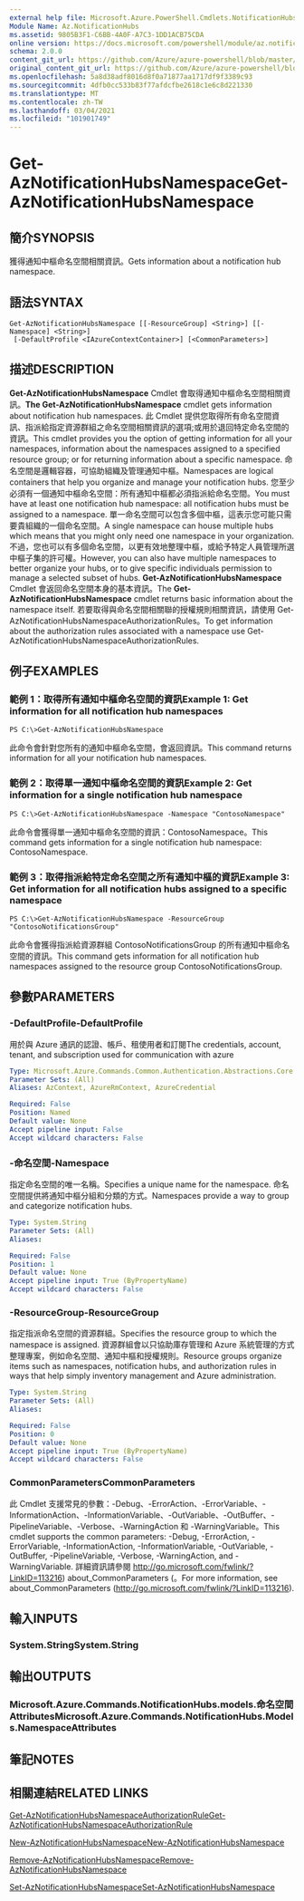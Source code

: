 ```yaml
---
external help file: Microsoft.Azure.PowerShell.Cmdlets.NotificationHubs.dll-Help.xml
Module Name: Az.NotificationHubs
ms.assetid: 9805B3F1-C6BB-4A0F-A7C3-1DD1ACB75CDA
online version: https://docs.microsoft.com/powershell/module/az.notificationhubs/get-aznotificationhubsnamespace
schema: 2.0.0
content_git_url: https://github.com/Azure/azure-powershell/blob/master/src/NotificationHubs/NotificationHubs/help/Get-AzNotificationHubsNamespace.md
original_content_git_url: https://github.com/Azure/azure-powershell/blob/master/src/NotificationHubs/NotificationHubs/help/Get-AzNotificationHubsNamespace.md
ms.openlocfilehash: 5a8d38adf8016d8f0a71877aa1717df9f3389c93
ms.sourcegitcommit: 4dfb0cc533b83f77afdcfbe2618c1e6c8d221330
ms.translationtype: MT
ms.contentlocale: zh-TW
ms.lasthandoff: 03/04/2021
ms.locfileid: "101901749"
---
```

# <span data-ttu-id="91837-101">Get-AzNotificationHubsNamespace</span><span class="sxs-lookup"><span data-stu-id="91837-101">Get-AzNotificationHubsNamespace</span></span>

## <span data-ttu-id="91837-102">簡介</span><span class="sxs-lookup"><span data-stu-id="91837-102">SYNOPSIS</span></span>
<span data-ttu-id="91837-103">獲得通知中樞命名空間相關資訊。</span><span class="sxs-lookup"><span data-stu-id="91837-103">Gets information about a notification hub namespace.</span></span>

## <span data-ttu-id="91837-104">語法</span><span class="sxs-lookup"><span data-stu-id="91837-104">SYNTAX</span></span>

```
Get-AzNotificationHubsNamespace [[-ResourceGroup] <String>] [[-Namespace] <String>]
 [-DefaultProfile <IAzureContextContainer>] [<CommonParameters>]
```

## <span data-ttu-id="91837-105">描述</span><span class="sxs-lookup"><span data-stu-id="91837-105">DESCRIPTION</span></span>
<span data-ttu-id="91837-106">**Get-AzNotificationHubsNamespace** Cmdlet 會取得通知中樞命名空間相關資訊。</span><span class="sxs-lookup"><span data-stu-id="91837-106">**The Get-AzNotificationHubsNamespace** cmdlet gets information about notification hub namespaces.</span></span>
<span data-ttu-id="91837-107">此 Cmdlet 提供您取得所有命名空間資訊、指派給指定資源群組之命名空間相關資訊的選項;或用於退回特定命名空間的資訊。</span><span class="sxs-lookup"><span data-stu-id="91837-107">This cmdlet provides you the option of getting information for all your namespaces, information about the namespaces assigned to a specified resource group; or for returning information about a specific namespace.</span></span>
<span data-ttu-id="91837-108">命名空間是邏輯容器，可協助組織及管理通知中樞。</span><span class="sxs-lookup"><span data-stu-id="91837-108">Namespaces are logical containers that help you organize and manage your notification hubs.</span></span>
<span data-ttu-id="91837-109">您至少必須有一個通知中樞命名空間：所有通知中樞都必須指派給命名空間。</span><span class="sxs-lookup"><span data-stu-id="91837-109">You must have at least one notification hub namespace: all notification hubs must be assigned to a namespace.</span></span>
<span data-ttu-id="91837-110">單一命名空間可以包含多個中樞，這表示您可能只需要貴組織的一個命名空間。</span><span class="sxs-lookup"><span data-stu-id="91837-110">A single namespace can house multiple hubs which means that you might only need one namespace in your organization.</span></span>
<span data-ttu-id="91837-111">不過，您也可以有多個命名空間，以更有效地整理中樞，或給予特定人員管理所選中樞子集的許可權。</span><span class="sxs-lookup"><span data-stu-id="91837-111">However, you can also have multiple namespaces to better organize your hubs, or to give specific individuals permission to manage a selected subset of hubs.</span></span>
<span data-ttu-id="91837-112">**Get-AzNotificationHubsNamespace** Cmdlet 會返回命名空間本身的基本資訊。</span><span class="sxs-lookup"><span data-stu-id="91837-112">The **Get-AzNotificationHubsNamespace** cmdlet returns basic information about the namespace itself.</span></span>
<span data-ttu-id="91837-113">若要取得與命名空間相關聯的授權規則相關資訊，請使用 Get-AzNotificationHubsNamespaceAuthorizationRules。</span><span class="sxs-lookup"><span data-stu-id="91837-113">To get information about the authorization rules associated with a namespace use Get-AzNotificationHubsNamespaceAuthorizationRules.</span></span>

## <span data-ttu-id="91837-114">例子</span><span class="sxs-lookup"><span data-stu-id="91837-114">EXAMPLES</span></span>

### <span data-ttu-id="91837-115">範例 1：取得所有通知中樞命名空間的資訊</span><span class="sxs-lookup"><span data-stu-id="91837-115">Example 1: Get information for all notification hub namespaces</span></span>
```
PS C:\>Get-AzNotificationHubsNamespace
```

<span data-ttu-id="91837-116">此命令會針對您所有的通知中樞命名空間，會返回資訊。</span><span class="sxs-lookup"><span data-stu-id="91837-116">This command returns information for all your notification hub namespaces.</span></span>

### <span data-ttu-id="91837-117">範例 2：取得單一通知中樞命名空間的資訊</span><span class="sxs-lookup"><span data-stu-id="91837-117">Example 2: Get information for a single notification hub namespace</span></span>
```
PS C:\>Get-AzNotificationHubsNamespace -Namespace "ContosoNamespace"
```

<span data-ttu-id="91837-118">此命令會獲得單一通知中樞命名空間的資訊：ContosoNamespace。</span><span class="sxs-lookup"><span data-stu-id="91837-118">This command gets information for a single notification hub namespace: ContosoNamespace.</span></span>

### <span data-ttu-id="91837-119">範例 3：取得指派給特定命名空間之所有通知中樞的資訊</span><span class="sxs-lookup"><span data-stu-id="91837-119">Example 3: Get information for all notification hubs assigned to a specific namespace</span></span>
```
PS C:\>Get-AzNotificationHubsNamespace -ResourceGroup "ContosoNotificationsGroup"
```

<span data-ttu-id="91837-120">此命令會獲得指派給資源群組 ContosoNotificationsGroup 的所有通知中樞命名空間的資訊。</span><span class="sxs-lookup"><span data-stu-id="91837-120">This command gets information for all notification hub namespaces assigned to the resource group ContosoNotificationsGroup.</span></span>

## <span data-ttu-id="91837-121">參數</span><span class="sxs-lookup"><span data-stu-id="91837-121">PARAMETERS</span></span>

### <span data-ttu-id="91837-122">-DefaultProfile</span><span class="sxs-lookup"><span data-stu-id="91837-122">-DefaultProfile</span></span>
<span data-ttu-id="91837-123">用於與 Azure 通訊的認證、帳戶、租使用者和訂閱</span><span class="sxs-lookup"><span data-stu-id="91837-123">The credentials, account, tenant, and subscription used for communication with azure</span></span>

```yaml
Type: Microsoft.Azure.Commands.Common.Authentication.Abstractions.Core.IAzureContextContainer
Parameter Sets: (All)
Aliases: AzContext, AzureRmContext, AzureCredential

Required: False
Position: Named
Default value: None
Accept pipeline input: False
Accept wildcard characters: False
```

### <span data-ttu-id="91837-124">-命名空間</span><span class="sxs-lookup"><span data-stu-id="91837-124">-Namespace</span></span>
<span data-ttu-id="91837-125">指定命名空間的唯一名稱。</span><span class="sxs-lookup"><span data-stu-id="91837-125">Specifies a unique name for the namespace.</span></span>
<span data-ttu-id="91837-126">命名空間提供將通知中樞分組和分類的方式。</span><span class="sxs-lookup"><span data-stu-id="91837-126">Namespaces provide a way to group and categorize notification hubs.</span></span>

```yaml
Type: System.String
Parameter Sets: (All)
Aliases:

Required: False
Position: 1
Default value: None
Accept pipeline input: True (ByPropertyName)
Accept wildcard characters: False
```

### <span data-ttu-id="91837-127">-ResourceGroup</span><span class="sxs-lookup"><span data-stu-id="91837-127">-ResourceGroup</span></span>
<span data-ttu-id="91837-128">指定指派命名空間的資源群組。</span><span class="sxs-lookup"><span data-stu-id="91837-128">Specifies the resource group to which the namespace is assigned.</span></span>
<span data-ttu-id="91837-129">資源群組會以只協助庫存管理和 Azure 系統管理的方式整理專案，例如命名空間、通知中樞和授權規則。</span><span class="sxs-lookup"><span data-stu-id="91837-129">Resource groups organize items such as namespaces, notification hubs, and authorization rules in ways that help simply inventory management and Azure administration.</span></span>

```yaml
Type: System.String
Parameter Sets: (All)
Aliases:

Required: False
Position: 0
Default value: None
Accept pipeline input: True (ByPropertyName)
Accept wildcard characters: False
```

### <span data-ttu-id="91837-130">CommonParameters</span><span class="sxs-lookup"><span data-stu-id="91837-130">CommonParameters</span></span>
<span data-ttu-id="91837-131">此 Cmdlet 支援常見的參數：-Debug、-ErrorAction、-ErrorVariable、-InformationAction、-InformationVariable、-OutVariable、-OutBuffer、-PipelineVariable、-Verbose、-WarningAction 和 -WarningVariable。</span><span class="sxs-lookup"><span data-stu-id="91837-131">This cmdlet supports the common parameters: -Debug, -ErrorAction, -ErrorVariable, -InformationAction, -InformationVariable, -OutVariable, -OutBuffer, -PipelineVariable, -Verbose, -WarningAction, and -WarningVariable.</span></span> <span data-ttu-id="91837-132">詳細資訊請參閱 http://go.microsoft.com/fwlink/?LinkID=113216) about_CommonParameters (。</span><span class="sxs-lookup"><span data-stu-id="91837-132">For more information, see about_CommonParameters (http://go.microsoft.com/fwlink/?LinkID=113216).</span></span>

## <span data-ttu-id="91837-133">輸入</span><span class="sxs-lookup"><span data-stu-id="91837-133">INPUTS</span></span>

### <span data-ttu-id="91837-134">System.String</span><span class="sxs-lookup"><span data-stu-id="91837-134">System.String</span></span>

## <span data-ttu-id="91837-135">輸出</span><span class="sxs-lookup"><span data-stu-id="91837-135">OUTPUTS</span></span>

### <span data-ttu-id="91837-136">Microsoft.Azure.Commands.NotificationHubs.models.命名空間Attributes</span><span class="sxs-lookup"><span data-stu-id="91837-136">Microsoft.Azure.Commands.NotificationHubs.Models.NamespaceAttributes</span></span>

## <span data-ttu-id="91837-137">筆記</span><span class="sxs-lookup"><span data-stu-id="91837-137">NOTES</span></span>

## <span data-ttu-id="91837-138">相關連結</span><span class="sxs-lookup"><span data-stu-id="91837-138">RELATED LINKS</span></span>

[<span data-ttu-id="91837-139">Get-AzNotificationHubsNamespaceAuthorizationRule</span><span class="sxs-lookup"><span data-stu-id="91837-139">Get-AzNotificationHubsNamespaceAuthorizationRule</span></span>](./Get-AzNotificationHubsNamespaceAuthorizationRule.md)

[<span data-ttu-id="91837-140">New-AzNotificationHubsNamespace</span><span class="sxs-lookup"><span data-stu-id="91837-140">New-AzNotificationHubsNamespace</span></span>](./New-AzNotificationHubsNamespace.md)

[<span data-ttu-id="91837-141">Remove-AzNotificationHubsNamespace</span><span class="sxs-lookup"><span data-stu-id="91837-141">Remove-AzNotificationHubsNamespace</span></span>](./Remove-AzNotificationHubsNamespace.md)

[<span data-ttu-id="91837-142">Set-AzNotificationHubsNamespace</span><span class="sxs-lookup"><span data-stu-id="91837-142">Set-AzNotificationHubsNamespace</span></span>](./Set-AzNotificationHubsNamespace.md)


